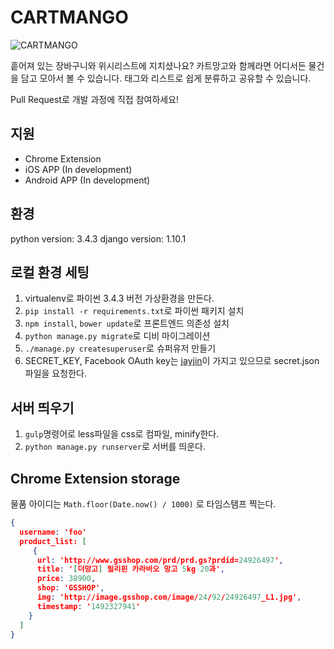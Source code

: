 # CARTMANGO
![CARTMANGO](https://thumbs.gfycat.com/ComfortableTidyBighornedsheep-size_restricted.gif)

흩어져 있는 장바구니와 위시리스트에 지치셨나요?
카트망고와 함께라면 어디서든 물건을 담고 모아서 볼 수 있습니다.
태그와 리스트로 쉽게 분류하고 공유할 수 있습니다.

Pull Request로 개발 과정에 직접 참여하세요!

## 지원
- Chrome Extension
- iOS APP (In development)
- Android APP (In development)

## 환경
python version: 3.4.3
django version: 1.10.1

## 로컬 환경 세팅
1. virtualenv로 파이썬 3.4.3 버전 가상환경을 만든다.
2. `pip install -r requirements.txt`로 파이썬 패키지 설치
3. `npm install`, `bower update`로 프론트엔드 의존성 설치
4. `python manage.py migrate`로 디비 마이그레이션
5. `./manage.py createsuperuser`로 슈퍼유저 만들기
6. SECRET_KEY, Facebook OAuth key는 [jayjin](mailto:jayjinjay@gmail.com)이 가지고 있으므로 secret.json파일을 요청한다.

## 서버 띄우기
1. `gulp`명령어로 less파일을 css로 컴파일, minify한다.
2. `python manage.py runserver`로 서버를 띄운다.

## Chrome Extension storage
물품 아이디는 `Math.floor(Date.now() / 1000)` 로 타임스탬프 찍는다.
```json
{
  username: 'foo'
  product_list: [
     {
      url: 'http://www.gsshop.com/prd/prd.gs?prdid=24926497',
      title: '[더망고] 필리핀 카라바오 망고 5kg 20과',
      price: 38900,
      shop: 'GSSHOP',
      img: 'http://image.gsshop.com/image/24/92/24926497_L1.jpg',
      timestamp: '1492327941'
    }
  ]
}
```

